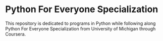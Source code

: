 # Python For Everyone Specialization
This repository is dedicated to programs in Python while following along Python For Everyone Specialization from University of Michigan through Coursera.
